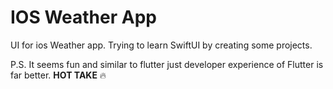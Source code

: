 
# IOS Weather App

UI for ios Weather app. Trying to learn SwiftUI by creating some projects. 



P.S. It seems fun and similar to flutter just developer experience of Flutter is far better. **HOT TAKE** 🔥